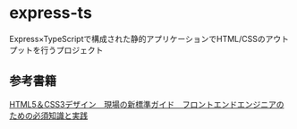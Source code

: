 # express-ts
Express×TypeScriptで構成された静的アプリケーションでHTML/CSSのアウトプットを行うプロジェクト

## 参考書籍
[HTML5＆CSS3デザイン　現場の新標準ガイド　フロントエンドエンジニアのための必須知識と実践](https://www.amazon.co.jp/dp/B074YZP1RC/ref=dp-kindle-redirect?_encoding=UTF8&btkr=1)
